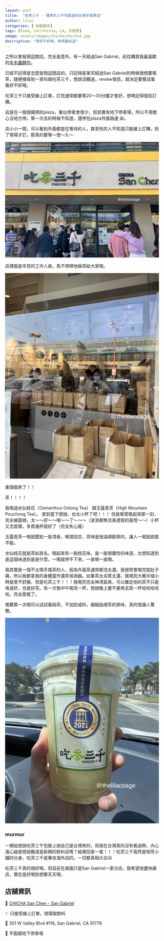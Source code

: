 ```yaml
---
layout: post
title:  "吃茶三千 - 懂茶的人不可錯過的台灣手搖茶店"
author: lilac
categories: [ 碗盤朝天]
tags: [Food, California, LA, 手搖茶]
image: assets/images/chicha/chicha1.jpg
description: "茶好不好喝，單喝最知道"
---
```


之所以會發現這間店，完全是意外，有一天經過San Gabriel，前往購買我最喜歡的[毛毛蟲麵包](https://www.ohmypan.com/)。

已經不記得是怎麼發現這間店的，只記得是某天經過San Gabriel的時候很想要喝茶，隨便搜尋到一家叫做吃茶三千，想說沒聽過，review很高，就決定要嘗試看看好不好喝。

吃茶三千只接受線上訂單，訂完通常都要等20～30分鐘才會好，想喝記得提前訂購。

店是在一個很擁擠的plaza，看似停車會很少，但其實有地下停車場，所以不用擔心沒地方停。第一次去的時候不知道，還停在plaza外面路邊 :satisfied:。


店小小一間，可以看到外面都是在等待的人，甚至有的人不知道只能線上訂購，到了現場才訂，那真的要等～很～久～

![強強滾的店門口](/assets/images/chicha/chicha2.jpg)

店裡面是辛苦的工作人員，馬不停蹄地做茶給大家喝。

![辛勤做茶給客人喝的工作人員](/assets/images/chicha/chicha3.jpg)

重頭戲來了！！

茶！！！！

我喝過水仙桂花（Osmanthus Oolong Tea） 跟玉露青茶（High Mountain Pouchong Tea）。
拿到當下想說，也太小杯了吧！！！
但是吸管吸起來那一刻，完全被震撼，太～～好～～喝～～了～～～（波浪都無法表達我的喜悅～～）小杯又怎麼樣，多買幾杯就好了（完全失心瘋）

玉露青茶一喝就聞到一股清香，喉頭回甘，茶味是很溫順醇厚的，讓人一喝就欲罷不能。

水仙桂花就是茶如其名，喝起來有一股桂花味，是一股很魔性的味道，太想知道到底這個味道到底是什麼，一喝就停不下來，一直喝一直喝。

我其實是一個不太喝手搖茶的人，因為外面茶通常都泡太濃，我很常會喝完就肚子痛，所以我都拿我的身體當作濃茶偵測器。如果茶太劣質太濃，我喝完大概半個小時就會不舒服，但是吃茶三千！！！我喝完完全神清氣爽，可以確定他的茶不只是味道好，也是好茶。有一次我中午喝完一杯，想說晚上要不要再去買一杯哈哈哈哈哈，完全愛瘋了。

推薦第一次喝可以試試看純茶，不加奶或料，細細品嚐茶的原味，真的很讓人驚艷。


![飲料本人](/assets/images/chicha/chicha1.jpg)

### murmur
一開始想說吃茶三千包裝上說自己是台灣來的，但我在台灣真的沒有看過啊，內心滿心疑惑想說難道是新開的飲料店嗎？結果回家一查！！！吃茶三千竟然是喫茶小舖的分身，吃茶三千是專攻海外店的，ㄧ切都真相大白:stuck_out_tongue_winking_eye:

吃茶三千真的很好喝，但目前在美國只是San Gabriel一家分店，我希望他盡快展店，實在是好喝到想要天天喝。

## 店舖資訊

:tea: [CHICHA San Chen - San Gabriel](https://www.chichasanchensocal.com/)

:sparkles: 只接受線上訂單，現場取飲料

:round_pushpin: 301 W Valley Blvd #116, San Gabriel, CA 91776

:car: 平面跟地下停車場
